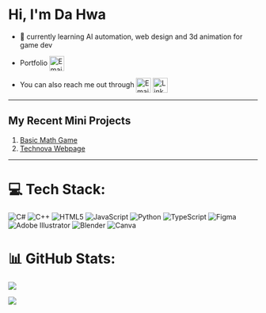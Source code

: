 # Hi, I'm Da Hwa

- 📖 currently learning AI automation, web design and 3d animation for game dev

- Portfolio <a href="https://john-da.github.io/yendahwa" title="Portfolio"><img alt="Email"  src="https://img.shields.io/badge/view-f59042?style=for-the-badge&logo=About.me&logoColor=white" height="30" align="center"/></a>
- You can also reach me out through <a href="https://www.instagram.com/meetoo.jj223/" title="Instagram"><img alt="Email"  src="https://img.shields.io/badge/Instagram-%23E4405F?style=for-the-badge&logo=Instagram&logoColor=white" height="30" align="center"/></a> <a href="https://www.linkedin.com/in/da-hwa-yen-740144328/" title="LinkedIn"><img alt="LinkedIn"  src="https://img.shields.io/badge/linkedin-f59042?style=for-the-badge&logo=LinkedIn&logoColor=white" height="30" align="center"/></a>

<hr/>

## My Recent Mini Projects

1. [Basic Math Game](https://john-da.github.io/Basic-Math/)
2. [Technova Webpage](https://john-da.github.io/technova/)

<hr/>

# 💻 Tech Stack:
![C#](https://img.shields.io/badge/c%23-%23239120.svg?style=for-the-badge&logo=csharp&logoColor=white) ![C++](https://img.shields.io/badge/c++-%2300599C.svg?style=for-the-badge&logo=c%2B%2B&logoColor=white) ![HTML5](https://img.shields.io/badge/html5-%23E34F26.svg?style=for-the-badge&logo=html5&logoColor=white) ![JavaScript](https://img.shields.io/badge/javascript-%23323330.svg?style=for-the-badge&logo=javascript&logoColor=%23F7DF1E) ![Python](https://img.shields.io/badge/python-3670A0?style=for-the-badge&logo=python&logoColor=ffdd54) ![TypeScript](https://img.shields.io/badge/typescript-%23007ACC.svg?style=for-the-badge&logo=typescript&logoColor=white) ![Figma](https://img.shields.io/badge/figma-%23F24E1E.svg?style=for-the-badge&logo=figma&logoColor=white) ![Adobe Illustrator](https://img.shields.io/badge/adobe%20illustrator-%23FF9A00.svg?style=for-the-badge&logo=adobe%20illustrator&logoColor=white) ![Blender](https://img.shields.io/badge/blender-%23F5792A.svg?style=for-the-badge&logo=blender&logoColor=white) ![Canva](https://img.shields.io/badge/Canva-%2300C4CC.svg?style=for-the-badge&logo=Canva&logoColor=white)
# 📊 GitHub Stats:
![](https://github-readme-stats.vercel.app/api?username=john-da&theme=dark&hide_border=false&include_all_commits=false&count_private=false)<p></p>
![](https://github-readme-stats.vercel.app/api/top-langs/?username=john-da&theme=dark&hide_border=false&include_all_commits=false&count_private=false&count=8)

<!-- Proudly created with GPRM ( https://gprm.itsvg.in ) -->

